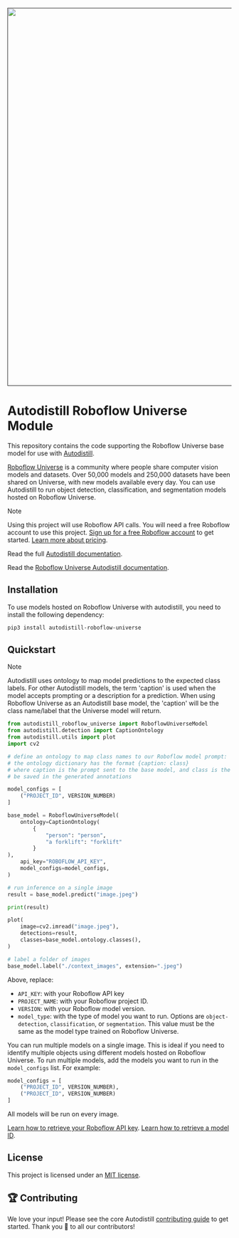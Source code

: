 <div align="center">
  <p>
    <a align="center" href="" target="_blank">
      <img
        width="850"
        src="https://media.roboflow.com/open-source/autodistill/autodistill-banner.png"
      >
    </a>
  </p>
</div>

# Autodistill Roboflow Universe Module

This repository contains the code supporting the Roboflow Universe base model for use with [Autodistill](https://github.com/autodistill/autodistill).

[Roboflow Universe](https://universe.roboflow.com) is a community where people share computer vision models and datasets. Over 50,000 models and 250,000 datasets have been shared on Universe, with new models available every day. You can use Autodistill to run object detection, classification, and segmentation models hosted on Roboflow Universe.

> [!NOTE]
> Using this project will use Roboflow API calls. You will need a free Roboflow account to use this project. [Sign up for a free Roboflow account](https://app.roboflow.com) to get started. [Learn more about pricing](https://roboflow.com/pricing).

Read the full [Autodistill documentation](https://autodistill.github.io/autodistill/).

Read the [Roboflow Universe Autodistill documentation](https://autodistill.github.io/autodistill/base_models/roboflow_universe/).

## Installation

To use models hosted on Roboflow Universe with autodistill, you need to install the following dependency:

```bash
pip3 install autodistill-roboflow-universe
```

## Quickstart

> [!NOTE]
> Autodistill uses ontology to map model predictions to the expected class labels. For other Autodistill models, the term 'caption' is used when the model accepts prompting or a description for a prediction. When using Roboflow Universe as an Autodistill base model, the 'caption' will be the class name/label that the Universe model will return. 

```python
from autodistill_roboflow_universe import RoboflowUniverseModel
from autodistill.detection import CaptionOntology
from autodistill.utils import plot
import cv2

# define an ontology to map class names to our Roboflow model prompt:
# the ontology dictionary has the format {caption: class}
# where caption is the prompt sent to the base model, and class is the label that will
# be saved in the generated annotations

model_configs = [
    ("PROJECT_ID", VERSION_NUMBER)
]

base_model = RoboflowUniverseModel(
    ontology=CaptionOntology(
        {
            "person": "person",
            "a forklift": "forklift"
        }
),
    api_key="ROBOFLOW_API_KEY",
    model_configs=model_configs,
)

# run inference on a single image
result = base_model.predict("image.jpeg")

print(result)

plot(
    image=cv2.imread("image.jpeg"),
    detections=result,
    classes=base_model.ontology.classes(),
)

# label a folder of images
base_model.label("./context_images", extension=".jpeg")
```

Above, replace:

- `API_KEY`: with your Roboflow API key
- `PROJECT_NAME`: with your Roboflow project ID.
- `VERSION`: with your Roboflow model version.
- `model_type`: with the type of model you want to run. Options are `object-detection`, `classification`, or `segmentation`. This value must be the same as the model type trained on Roboflow Universe.

You can run multiple models on a single image. This is ideal if you need to identify multiple objects using different models hosted on Roboflow Universe. To run multiple models, add the models you want to run in the `model_configs` list. For example:

```python
model_configs = [
    ("PROJECT_ID", VERSION_NUMBER),
    ("PROJECT_ID", VERSION_NUMBER)
]
```

All models will be run on every image.

[Learn how to retrieve your Roboflow API key](https://docs.roboflow.com/api-reference/authentication#retrieve-an-api-key).
[Learn how to retrieve a model ID](https://docs.roboflow.com/api-reference/workspace-and-project-ids).

## License

This project is licensed under an [MIT license](LICENSE).

## 🏆 Contributing

We love your input! Please see the core Autodistill [contributing guide](https://github.com/autodistill/autodistill/blob/main/CONTRIBUTING.md) to get started. Thank you 🙏 to all our contributors!
